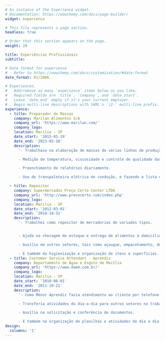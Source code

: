 ```yaml
---
# An instance of the Experience widget.
# Documentation: https://wowchemy.com/docs/page-builder/
widget: experience

# This file represents a page section.
headless: true

# Order that this section appears on the page.
weight: 20

title: Experiências Profissionais
subtitle:

# Date format for experience
#   Refer to https://wowchemy.com/docs/customization/#date-format
date_format: 01/2006

# Experiences.
#   Add/remove as many `experience` items below as you like.
#   Required fields are `title`, `company`, and `date_start`.
#   Leave `date_end` empty if it's your current employer.
#   Begin multi-line descriptions with YAML's `|2-` multi-line prefix.
experience:
  - title: Preparador de Massas
    company: Marilan Alimentos S/A
    company_url: 'https://www.marilan.com/'
    company_logo: 
    location: Marilia - SP
    date_start: '2015-01-19'
    date_end: '2023-05-18'
    description: 
      '- Trabalhava na elaboração de massas de várias linhas de produção desde maisena até cream cracker e recheados sendo trabalho 100% em equipe.

      - Medição de temperatura, viscosidade e controle de qualidade das massas de acordo com as normas ISO 9001.

      - Preenchimento de relatórios diariamente.  

      - Uso de transpaleteira elétrica de condução, e fazendo a lista de verificação de segurança NR 11.'

  - title: Repositor
    company: Supermercados Preço Certo Center LTDA
    company_url: 'http://www.precocerto.com/index.php'
    company_logo: 
    location: Marilia - SP
    date_start: '2012-03-01'
    date_end: '2014-10-31'
    description: 
      '- Trabalhei como repositor de mercadorias de variados tipos.


      - Ajuda na checagem do estoque e entrega de alimentos à domicílio.

      - Auxilio em outros setores, tais como açougue, empacotamento, descarga de matérias, etc.

      - E também da higienização e organização de itens e superfícies.'
  - title: Customer Service Attendant - Aprendiz
    company: Departamento de Água e Esgoto de Marília
    company_url: 'https://www.daem.com.br/'
    company_logo: 
    location: Marilia - SP
    date_start: '2010-06-01'
    date_end: '2011-10-21'
    description: 
      '- Como Menor Aprendiz fazia atendimento ao cliente por telefone com uma boa recepção.

      - Transferia atividades do dia-a-dia para outros setores no trabalho. 

      - Auxílio na solicitação e conferência de documentos.

      - E também na organização de planilhas e atividades do dia a dia.'
design:
  columns: '1'
---
```

